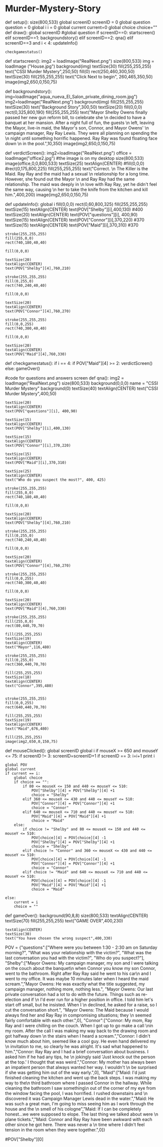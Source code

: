 # Murder-Mystery-Story

def setup():
    size(800,533)
    global screenID
    screenID = 0
    global question
    question = 0
    global i
    i = 0
    global current
    current=0
    global choice
    choice=""
def draw():
    global screenID
    #global question
    if screenID==0:
        startscreen()
    elif screenID==1:
        backgroundstory()
    elif screenID==2:
        qna()
    elif screenID==3 and i < 4:
        updateInfo()
        
    checkgamestatus()
    

    
def startscreen():
    img2 = loadImage("RealNext.png")
    size(800,533)
    img = loadImage ("House.jpg") 
    background(img) 
    textSize(30) 
    fill(255,255,255) 
    text("CSSI Murder Mystery",250,50) 
    fill(0) 
    rect(250,460,300,50) 
    textSize(30) 
    fill(255,255,255) 
    text("Click Next to begin", 260,465,350,50)
    image(img2,650,0,150,75)
    
def backgroundstory():
    img=loadImage("aqua_nueva_El_Salon_private_dining_room.jpg")
    img2=loadImage("RealNext.png")
    background(img)
    fill(255,255,255)
    textSize(30)
    text("Background Story",300,50)
    textSize(20)
    fill(0,0,0)
    rect(0,325,800,190)
    fill(255,255,255)
    text("Mayor Shelby Owens finally passed her new gun reform bill, to celebrate she \n decided to have a banquet at her mansion. After a night full of fun, the guests \n left, leaving the Mayor, live-in maid, the Mayor's son, Connor, and Mayor Owens' \n campaign manager, Ray Ray Lewis. They were all planning on spending the \n night until something horrific happened. Ray Ray was found floating face down \n in the pool.",10,350)
    image(img2,650,0,150,75)
    
def verdictScreen():
    img2=loadImage("RealNext.png") 
    office = loadImage("office2.jpg") #the image is on my desktop
    size(800,533)
    image(office,0,0,800,533)
    textSize(25)
    textAlign(CENTER)
    #fill(0,0,0)
    #rect(0,175,800,225)
    fill(255,255,255)
    text("Correct. \n The Killer is the Maid. Ray Ray and the maid had a sexual \n relationship for a long time. However, she found out the Mayor \n and Ray Ray had the same relationship. The maid was deeply in \n love with Ray Ray, yet he didn't feel the same way, causing \n her to take the knife from the kitchen and kill him.",400,200) 
    image(img2,650,0,150,75)
    
def updateInfo():
    global i
    fill(0,0,0)
    rect(0,60,800,325)
    fill(255,255,255)
    textSize(15)
    textAlign(CENTER)
    text(POV["Shelby"][i],400,130)
    #400
    textSize(20)
    textAlign(CENTER)
    text(POV["questions"][i], 400,90)
    textSize(15)
    textAlign(CENTER)
    text(POV["Connor"][i],370,220)
    #370
    textSize(15)
    textAlign(CENTER)
    text(POV["Maid"][i],370,310)
    #370
    
    
    stroke(255,255,255)
    fill(255,0,0)
    rect(740,180,40,40)
    
    fill(0,0,0)
    
    textSize(20)
    textAlign(CENTER)
    text(POV["Shelby"][4],760,210)
    
    stroke(255,255,255)
    fill(0,255,0)
    rect(740,240,40,40)
    
    fill(0,0,0)
    
    textSize(20)
    textAlign(CENTER)
    text(POV["Connor"][4],760,270)
    
    stroke(255,255,255)
    fill(0,0,255)
    rect(740,300,40,40)
    
    fill(0,0,0)
    
    textSize(20)
    textAlign(CENTER)
    text(POV["Maid"][4],760,330)
    
def checkgamestatus():
    if i == 4:
        if POV["Maid"][4] >= 2:
            verdictScreen()
        else:
            gameOver()
        
    

 #code for questions and answers screen
def qna():
    img2 = loadImage("RealNext.png") 
    size(800,533)
    background(0,0,0)
    name = "CSSI Murder Mystery" 
    background(0)
    textSize(40)
    textAlign(CENTER)
    text("CSSI Murder Mystery",400,50)
    
    textSize(20)
    textAlign(CENTER)
    text(POV["questions"][i], 400,90)
    
    textSize(15)
    textAlign(CENTER)
    text(POV["Shelby"][i],400,130)
    
    textSize(15)
    textAlign(CENTER)
    text(POV["Connor"][i],370,220)
    
    textSize(15)
    textAlign(CENTER)
    text(POV["Maid"][i],370,310)
    
    textSize(25)
    textAlign(CENTER)
    text("Who do you suspect the most?", 400, 425)
    
    stroke(255,255,255)
    fill(255,0,0)
    rect(740,180,40,40)
    
    fill(0,0,0)
    
    textSize(20)
    textAlign(CENTER)
    text(POV["Shelby"][4],760,210)
    
    stroke(255,255,255)
    fill(0,255,0)
    rect(740,240,40,40)
    
    fill(0,0,0)
    
    textSize(20)
    textAlign(CENTER)
    text(POV["Connor"][4],760,270)
    
    stroke(255,255,255)
    fill(0,0,255)
    rect(740,300,40,40)
    
    fill(0,0,0)
    
    textSize(20)
    textAlign(CENTER)
    text(POV["Maid"][4],760,330)
    
    stroke(255,255,255)
    fill(255,0,0)
    rect(80,440,70,70)
    
    fill(255,255,255)
    textSize(19)
    textAlign(CENTER)
    text("Mayor",116,480)
    
    stroke(255,255,255)
    fill(0,255,0)
    rect(360,440,70,70)
    
    fill(255,255,255)
    textSize(18)
    textAlign(CENTER)
    text("Connor",395,480)
    
    
    stroke(255,255,255)
    fill(0,0,255)
    rect(640,440,70,70)
    
    fill(255,255,255)
    textSize(19)
    textAlign(CENTER)
    text("Maid",676,480)
    
    fill(255,255,255)
    image(img2,650,0,150,75)

   
def mouseClicked():
    global screenID
    global i
    if mouseX >= 650 and mouseY <= 75:
        if screenID != 3:
            screenID=screenID+1
        if screenID == 3:
            i=i+1
            print i
            
    global POV
    global current
    if current == i:
        global choice
        if choice == "":
            if 80 <= mouseX <= 150 and 440 <= mouseY <= 510:
                POV["Shelby"][4] = POV["Shelby"][4] +1
                choice = "Shelby"
            elif 360 <= mouseX <= 430 and 440 <= mouseY <= 510:
                POV["Connor"][4] = POV["Connor"][4] +1
                choice = "Connor"
            elif 640 <= mouseX <= 710 and 440 <= mouseY <= 510:
                POV["Maid"][4] = POV["Maid"][4] +1
                choice = "Maid"
        else:
            if choice != "Shelby" and 80 <= mouseX <= 150 and 440 <= mouseY <= 510:
                POV[choice][4] = POV[choice][4] -1
                POV["Shelby"][4] = POV["Shelby"][4] +1
                choice = "Shelby"
            elif choice != "Connor" and 360 <= mouseX <= 430 and 440 <= mouseY <= 510:
                POV[choice][4] = POV[choice][4] -1 
                POV["Connor"][4] = POV["Connor"][4] +1
                choice = "Connor"
            elif choice != "Maid" and 640 <= mouseX <= 710 and 440 <= mouseY <= 510:
                POV[choice][4] = POV[choice][4] -1 
                POV["Maid"][4] = POV["Maid"][4] +1 
                choice = "Maid"
                
    else:
        current = i
        choice = ""



        
def gameOver():
    background(90,8,8)
    size(800,533)
    textAlign(CENTER)
    textSize(70)
    fill(255,255,255)
    text("GAME OVER",400,230)

    textAlign(CENTER)
    textSize(30)
    text("You have chosen the wrong suspect",400,330)
        

POV = {"questions":["Where were you between 1:30 - 2:30 am on Saturday morning?", "What was your relationship with the victim?", "What was the last conversation you had with the victim?", "Who do you suspect?"],
    "Shelby":["Mayor Owens: My campaign manager, my son and I were talking on the couch about the banquet\n when Connor you know my son Connor, went to the bathroom. Right after Ray Ray said he went to his car\n and I went to my office. It was maybe 10 minutes later when I heard the maid scream.","Mayor Owens: He was exactly what the title suggested, my campaign manager, nothing more, nothing less.", "Mayor Owens: Our last private conversation had a lot to do with the future. Things such as re-election and if \n I'd ever run for a higher position in office. I told him let's start off small, but he insisted. When I \n declined, he asked for a raise, so I cut the conversation short.", "Mayor Owens: The Maid because I would always find her and Ray Ray in compromising situations; they \n seemed fairly comfortable with each other.",0],
    "Connor":["Connor: My mom, Ray Ray and I were chilling on the couch.  When I got up to go make a call \nin my room. After the call I was making my way back to the drawing room and got halfway down \n the stairs when I heard a scream.","Connor: I didn't know much about him, seemed like a cool guy. He even hand delivered my \n invitation to me, so clearly he was alright. It's sad what happened to him.","Connor: Ray Ray and I had a brief conversation about business. I asked him if he had any tips, he \n jokingly said 'Just knock out the person at the top.' I thought that was weird.","Connor: My mother has always been an impatient person that always wanted her way. I wouldn't \n be surprised if she was getting him out of the way early.",0], 
    "Maid":["Maid: I'd just finished cleaning the kitchen and went up the back steps. I was making my way to the\n third bathroom where I passed Connor in the hallway. While cleaning the bathroom I saw something\n out of the corner of my eye from the window facing the pool, I was horrified. I rushed downstairs and \n discovered it was Campaign Manager Lewis dead in the water.","Maid: He was such a great man, I'm going to miss seeing him as I work through the house and the \n smell of his cologne","Maid: If I can be completely honest...we were supposed to elope. The last thing we talked about were \n plane tickets.","Maid: Connor and Ray Ray have been awkward with each other since he got here. There was never a \n time where I didn't feel tension in the room when they were together.",0]}


        
    
#POV["Shelby"][0]
